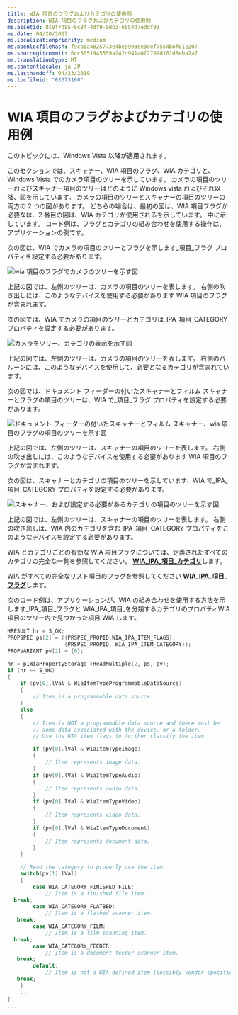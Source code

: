 ```yaml
---
title: WIA 項目のフラグおよびカテゴリの使用例
description: WIA 項目のフラグおよびカテゴリの使用例
ms.assetid: 8c9f7d85-6c84-4df9-9db3-6554d7eddf93
ms.date: 04/20/2017
ms.localizationpriority: medium
ms.openlocfilehash: f9ca6a4825773e4be9998ee3cef7554b6f012207
ms.sourcegitcommit: 0cc5051945559a242d941a6f2799d161d8eba2a7
ms.translationtype: MT
ms.contentlocale: ja-JP
ms.lasthandoff: 04/23/2019
ms.locfileid: "63373160"
---
```

# <a name="example-usage-of-wia-item-flags-and-categories"></a>WIA 項目のフラグおよびカテゴリの使用例





このトピックには、Windows Vista 以降が適用されます。

このセクションでは、スキャナー、WIA 項目のフラグ、WIA カテゴリと、Windows Vista でのカメラ項目のツリーを示しています。 カメラの項目のツリーおよびスキャナー項目のツリーはどのように Windows vista およびそれ以降、図を示しています。 カメラの項目のツリーとスキャナーの項目のツリーの両方の 2 つの図があります。 どちらの場合は、最初の図は、WIA 項目フラグが必要なは、2 番目の図は、WIA カテゴリが使用されるを示しています。 中に示しています。 コード例は、フラグとカテゴリの組み合わせを使用する操作は、アプリケーションの例です。

次の図は、WIA でカメラの項目のツリーとフラグを示します\_項目\_フラグ プロパティを設定する必要があります。

![wia 項目のフラグでカメラのツリーを示す図](images/art-film-tree1.png)

上記の図では、左側のツリーは、カメラの項目のツリーを表します。 右側の吹き出しには、このようなデバイスを使用する必要があります WIA 項目のフラグが含まれます。

次の図では、WIA でカメラの項目のツリーとカテゴリは\_IPA\_項目\_CATEGORY プロパティを設定する必要があります。

![カメラをツリー、カテゴリの表示を示す図](images/art-film-tree2.png)

上記の図では、左側のツリーは、カメラの項目のツリーを表します。 右側のバルーンには、このようなデバイスを使用して、必要となるカテゴリが含まれています。

次の図では、ドキュメント フィーダーの付いたスキャナーとフィルム スキャナーとフラグの項目のツリーは、WIA で\_項目\_フラグ プロパティを設定する必要があります。

![ドキュメント フィーダーの付いたスキャナーとフィルム スキャナー、wia 項目のフラグの項目のツリーを示す図](images/art-flatbed-tree1.png)

上記の図では、左側のツリーは、スキャナーの項目のツリーを表します。 右側の吹き出しには、このようなデバイスを使用する必要があります WIA 項目のフラグが含まれます。

次の図は、スキャナーとカテゴリの項目のツリーを示しています、WIA で\_IPA\_項目\_CATEGORY プロパティを設定する必要があります。

![スキャナー、および設定する必要があるカテゴリの項目のツリーを示す図](images/art-flatbed-tree2.png)

上記の図では、左側のツリーは、スキャナーの項目のツリーを表します。 右側の吹き出しは、WIA 内のカテゴリを含む\_IPA\_項目\_CATEGORY プロパティをこのようなデバイスを設定する必要があります。

WIA とカテゴリごとの有効な WIA 項目フラグについては、定義されたすべてのカテゴリの完全な一覧を参照してください。 [ **WIA\_IPA\_項目\_カテゴリ**](https://msdn.microsoft.com/library/windows/hardware/ff551581)します。

WIA がすべての完全なリスト項目のフラグを参照してください[ **WIA\_IPA\_項目\_フラグ**](https://msdn.microsoft.com/library/windows/hardware/ff551585)します。

次のコード例は、アプリケーションが、WIA の組み合わせを使用する方法を示します\_IPA\_項目\_フラグと WIA\_IPA\_項目\_を分類するカテゴリのプロパティWIA 項目のツリー内で見つかった項目 WIA します。

```cpp
HRESULT hr = S_OK;
PROPSPEC ps[2] = {{PRSPEC_PROPID,WIA_IPA_ITEM_FLAGS},
                  {PRSPEC_PROPID, WIA_IPA_ITEM_CATEGORY}};
PROPVARIANT pv[2] = {0};

hr = pIWiaPropertyStorage->ReadMultiple(2, ps, pv);
if (hr == S_OK)
{
    if (pv[0].lVal & WiaItemTypeProgrammableDataSource)
    {
        // Item is a programmable data source.
    }
    else
    {
        // Item is NOT a programmable data source and there must be
        // some data associated with the device, or a folder.
        // Use the WIA item flags to further classify the item.

        if (pv[0].lVal & WiaItemTypeImage)
        {
            // Item represents image data.
        }
        if (pv[0].lVal & WiaItemTypeAudio)
        {
            // Item represents audio data.
        }
        if (pv[0].lVal & WiaItemTypeVideo)
        {
            // Item represents video data.
        }
        if (pv[0].lVal & WiaItemTypeDocument)
        {
            // Item represents document data.
        }
    }

    // Read the category to properly use the item.
    switch(pv[1].lVal)
    {
        case WIA_CATEGORY_FINISHED_FILE:
            // Item is a finished file item.
  break;
        case WIA_CATEGORY_FLATBED:
            // Item is a flatbed scanner item.
   break;
        case WIA_CATEGORY_FILM:
            // Item is a film scanning item.
  break;
        case WIA_CATEGORY_FEEDER:
            // Item is a document feeder scanner item.
   break;
        default:
            // Item is not a WIA-defined item (possibly vendor specific?).
   break;
    }
    ...
}
...
```

 

 




